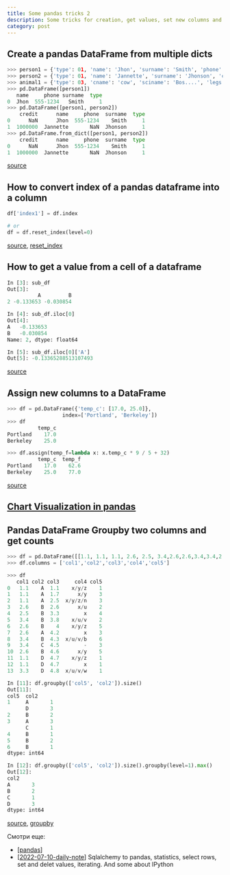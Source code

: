```yaml
---
title: Some pandas tricks 2
description: Some tricks for creation, get values, set new columns and groupby
category: post
---
```

## Create a pandas DataFrame from multiple dicts

```python
>>> person1 = {'type': 01, 'name': 'Jhon', 'surname': 'Smith', 'phone': '555-1234'}
>>> person2 = {'type': 01, 'name': 'Jannette', 'surname': 'Jhonson', 'credit': 1000000.00}
>>> animal1 = {'type': 03, 'cname': 'cow', 'sciname': 'Bos....', 'legs': 4, 'tails': 1 }
>>> pd.DataFrame([person1])
   name     phone surname  type
0  Jhon  555-1234   Smith     1
>>> pd.DataFrame([person1, person2])
    credit      name     phone  surname  type
0      NaN      Jhon  555-1234    Smith     1
1  1000000  Jannette       NaN  Jhonson     1
>>> pd.DataFrame.from_dict([person1, person2])
    credit      name     phone  surname  type
0      NaN      Jhon  555-1234    Smith     1
1  1000000  Jannette       NaN  Jhonson     1
```

[source](https://stackoverflow.com/a/17752232/15966204)

## How to convert index of a pandas dataframe into a column

```python
df['index1'] = df.index

# or
df = df.reset_index(level=0)
```

[source](https://stackoverflow.com/a/20461206/15966204), [reset_index](https://pandas.pydata.org/pandas-docs/stable/reference/api/pandas.DataFrame.reset_index.html)

## How to get a value from a cell of a dataframe

```python
In [3]: sub_df
Out[3]:
          A         B
2 -0.133653 -0.030854

In [4]: sub_df.iloc[0]
Out[4]:
A   -0.133653
B   -0.030854
Name: 2, dtype: float64

In [5]: sub_df.iloc[0]['A']
Out[5]: -0.13365288513107493
```

[source](https://stackoverflow.com/a/16729808/15966204)

## Assign new columns to a DataFrame

```python
>>> df = pd.DataFrame({'temp_c': [17.0, 25.0]},
                  index=['Portland', 'Berkeley'])
>>> df
          temp_c
Portland    17.0
Berkeley    25.0

>>> df.assign(temp_f=lambda x: x.temp_c * 9 / 5 + 32)
          temp_c  temp_f
Portland    17.0    62.6
Berkeley    25.0    77.0
```

[source](https://pandas.pydata.org/docs/reference/api/pandas.DataFrame.assign.html)

## [Chart Visualization in pandas](https://pandas.pydata.org/docs/user_guide/visualization.html)

## Pandas DataFrame Groupby two columns and get counts

```python
>>> df = pd.DataFrame([[1.1, 1.1, 1.1, 2.6, 2.5, 3.4,2.6,2.6,3.4,3.4,2.6,1.1,1.1,3.3], list('AAABBBBABCBDDD'), [1.1, 1.7, 2.5, 2.6, 3.3, 3.8,4.0,4.2,4.3,4.5,4.6,4.7,4.7,4.8], ['x/y/z','x/y','x/y/z/n','x/u','x','x/u/v','x/y/z','x','x/u/v/b','-','x/y','x/y/z','x','x/u/v/w'],['1','3','3','2','4','2','5','3','6','3','5','1','1','1']]).T
>>> df.columns = ['col1','col2','col3','col4','col5']

>>> df
   col1 col2 col3     col4 col5
0   1.1    A  1.1    x/y/z    1
1   1.1    A  1.7      x/y    3
2   1.1    A  2.5  x/y/z/n    3
3   2.6    B  2.6      x/u    2
4   2.5    B  3.3        x    4
5   3.4    B  3.8    x/u/v    2
6   2.6    B    4    x/y/z    5
7   2.6    A  4.2        x    3
8   3.4    B  4.3  x/u/v/b    6
9   3.4    C  4.5        -    3
10  2.6    B  4.6      x/y    5
11  1.1    D  4.7    x/y/z    1
12  1.1    D  4.7        x    1
13  3.3    D  4.8  x/u/v/w    1
```

```python
In [11]: df.groupby(['col5', 'col2']).size()
Out[11]:
col5  col2
1     A       1
      D       3
2     B       2
3     A       3
      C       1
4     B       1
5     B       2
6     B       1
dtype: int64
```

```python
In [12]: df.groupby(['col5', 'col2']).size().groupby(level=1).max()
Out[12]:
col2
A       3
B       2
C       1
D       3
dtype: int64
```

[source](https://stackoverflow.com/a/17679517/15966204), [groupby](https://pandas.pydata.org/docs/reference/api/pandas.DataFrame.groupby.html)

Смотри еще:

- [[pandas]]
- [[2022-07-10-daily-note]] Sqlalchemy to pandas, statistics, select rows, set and delet values, iterating. And some about IPython

[//begin]: # "Autogenerated link references for markdown compatibility"
[pandas]: ../notes/pandas "Pandas"
[2022-07-10-daily-note]: 2022-07-10-daily-note "Some pandas tricks 1"
[//end]: # "Autogenerated link references"